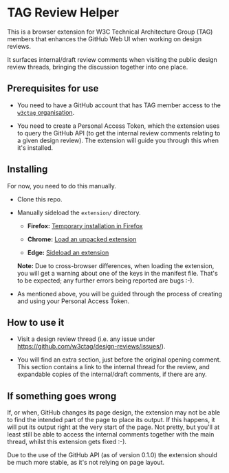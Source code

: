 # TAG Review Helper

This is a browser extension for W3C Technical Architecture Group (TAG) members that enhances the GitHub Web UI when working on design reviews.

It surfaces internal/draft review comments when visiting the public design review threads, bringing the discussion together into one place.

## Prerequisites for use

* You need to have a GitHub account that has TAG member access to the [`w3ctag` organisation](https://github.com/w3ctag).

* You need to create a Personal Access Token, which the extension uses to query the GitHub API (to get the internal review comments relating to a given design review). The extension will guide you through this when it's installed.

## Installing

For now, you need to do this manually.

* Clone this repo.

* Manually sideload the `extension/` directory.

  - **Firefox:** [Temporary installation in Firefox](https://extensionworkshop.com/documentation/develop/temporary-installation-in-firefox/)

  - **Chrome:** [Load an unpacked extension](https://developer.chrome.com/docs/extensions/get-started/tutorial/hello-world#load-unpacked)

  - **Edge:** [Sideload an extension](https://docs.microsoft.com/en-us/microsoft-edge/extensions-chromium/getting-started/extension-sideloading)

  **Note:** Due to cross-browser differences, when loading the extension, you will get a warning about one of the keys in the manifest file. That's to be expected; any further errors being reported are bugs :-).

* As mentioned above, you will be guided through the process of creating and using your Personal Access Token.

## How to use it

* Visit a design review thread (i.e. any issue under <https://github.com/w3ctag/design-reviews/issues/>).

* You will find an extra section, just before the original opening comment. This section contains a link to the internal thread for the review, and expandable copies of the internal/draft comments, if there are any.

## If something goes wrong

If, or when, GitHub changes its page design, the extension may not be able to find the intended part of the page to place its output. If this happens, it will put its output right at the very start of the page. Not pretty, but you'll at least still be able to access the internal comments together with the main thread, whilst this extension gets fixed :-).

Due to the use of the GitHub API (as of version 0.1.0) the extension should be much more stable, as it's not relying on page layout.
